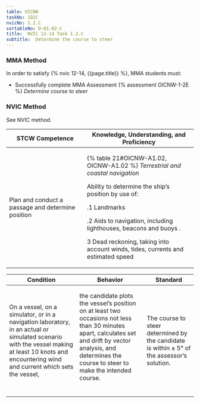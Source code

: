 ```yaml
---
table: OICNW
taskNo: 1D2C
nvicNo: 1.2.C 
sortableNo: D-01-02-C
title:  NVIC 12-14 Task 1.2.C
subtitle:  Determine the course to steer
---
```



### MMA Method

In order to satisfy  {% nvic 12-14, {{page.title}}  %}, MMA students must:

* Successfully complete MMA Assessment {% assessment OICNW-1-2E %} *Determine course to steer*


### NVIC Method

<a onclick="togglevisibility('nvic_methods')" >See NVIC method.</a>

<div id='nvic_methods' class='hide'>

<table>
<thead>
<tr>
<th class='forty'> STCW Competence </th>
<th class='sixty'> Knowledge, Understanding, and Proficiency </th>
</tr>
</thead>




<tbody>
<tr><td markdown='1'>

Plan and conduct a passage and determine position

</td><td markdown='1'>

{% table 21#OICNW-A1.02, OICNW-A1.02 %} *Terrestrial and coastal navigation*

Ability to determine the ship’s position by use of: 

.1  Landmarks

.2  Aids to navigation, including lighthouses, beacons and buoys .

3  Dead reckoning, taking into account winds, tides, currents and estimated speed

</td></tr>


</tbody>
</table>


<table>
<thead>
<tr><th class='twenty'>  Condition </th><th class='twenty'> Behavior </th><th  class='sixty'>Standard </th></tr>
</thead>
<tbody >



<tr><td markdown='1'>

On a vessel, on a simulator, or in a navigation laboratory, in an actual or simulated scenario with the vessel making at least 10 knots and encountering wind and current which sets the vessel,

</td><td markdown='1'>

the candidate plots the vessel’s position on at least two occasions not less than 30 minutes apart, calculates set and drift by vector analysis, and determines the course to steer to make the intended course.

<br>

<div class="tooltip" markdown='1'>



</div>


</td><td markdown='1'>

The course to steer determined by the candidate is within ± 5° of the assessor’s solution.

</td></tr>
</tbody>
</table>
</div>
